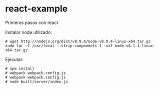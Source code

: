# react-example
Primeros pasos con react

Instalar node utilizado: 
```
# wget http://nodejs.org/dist/v8.9.4/node-v8.9.4-linux-x64.tar.gz
sudo tar -C /usr/local --strip-components 1 -xzf node-v8.1.1-linux-x64.tar.gz
```

Ejecutar: 
```
# npm install
# webpack webpack.config.js 
# webpack webpack.config.js 
# node built/server/index.js
```
